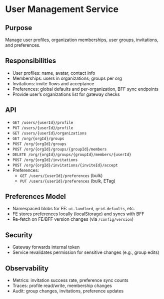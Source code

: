 # User Management Service

## Purpose
Manage user profiles, organization memberships, user groups, invitations, and preferences.

## Responsibilities
- User profiles: name, avatar, contact info
- Memberships: users in organizations; groups per org
- Invitations: invite flows and acceptance
- Preferences: global defaults and per-organization, BFF sync endpoints
- Provide user’s organizations list for gateway checks

## API
- `GET /users/{userId}/profile`
- `PUT /users/{userId}/profile`
- `GET /users/{userId}/organizations`
- `GET /org/{orgId}/groups`
- `POST /org/{orgId}/groups`
- `POST /org/{orgId}/groups/{groupId}/members`
- `DELETE /org/{orgId}/groups/{groupId}/members/{userId}`
- `POST /org/{orgId}/invitations`
- `POST /org/{orgId}/invitations/{inviteId}/accept`
- Preferences:
  - `GET /users/{userId}/preferences` (bulk)
  - `PUT /users/{userId}/preferences` (bulk, ETag)

## Preferences Model
- Namespaced blobs for FE: `ui.landlord`, `grid.defaults`, etc.
- FE stores preferences locally (localStorage) and syncs with BFF
- Re-fetch on FE/BFF version changes (via `/config/version`)

## Security
- Gateway forwards internal token
- Service revalidates permission for sensitive changes (e.g., group edits)

## Observability
- Metrics: invitation success rate, preference sync counts
- Traces: profile read/write, membership changes
- Audit: group changes, invitations, preference updates
